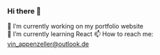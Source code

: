 ### Hi there 👋
🔭 I’m currently working on my portfolio website   
🌱 I’m currently learning React
📫 How to reach me: vin_appenzeller@outlook.de 



<!--
**Vinappenzeller/Vinappenzeller** is a ✨ _special_ ✨ repository because its `README.md` (this file) appears on your GitHub profile.

Here are some ideas to get you started:

- 🔭 I’m currently working on ...
- 🌱 I’m currently learning ...
- 👯 I’m looking to collaborate on ...
- 🤔 I’m looking for help with ...
- 💬 Ask me about ...
- 📫 How to reach me: ...
- 😄 Pronouns: ...
- ⚡ Fun fact: ...
-->
